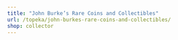 ```yaml
---
title: "John Burke’s Rare Coins and Collectibles"
url: /topeka/john-burkes-rare-coins-and-collectibles/
shop: collector
---
```

